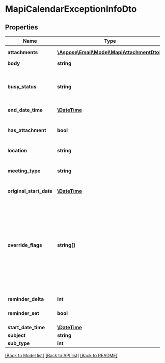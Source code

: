 # MapiCalendarExceptionInfoDto

## Properties
Name | Type | Description | Notes
------------ | ------------- | ------------- | -------------
**attachments** | [**\Aspose\Email\Model\MapiAttachmentDto[]**](MapiAttachmentDto.md) | Attachments in the recurrence exception. | [optional] 
**body** | **string** | Body. | [optional] 
**busy_status** | **string** | Enumerates the mapi calendar possible busy status Enum, available values: Free, Tentative, Busy, OutOfOffice | 
**end_date_time** | [**\DateTime**](\DateTime.md) | End date. | 
**has_attachment** | **bool** | Value of this field specifies whether the Exception Embedded Message object contains attachments. | 
**location** | **string** | Location. | [optional] 
**meeting_type** | **string** | Enumerates the appointment state Enum, available values: Meeting, Received, Canceled | 
**original_start_date** | [**\DateTime**](\DateTime.md) | Original start date. | 
**override_flags** | **string[]** | Override flags. Items: Specifies what data in the MapiCalendarOverride structure has a value different from the recurring series. Enum, available values: Subject, MeetingType, ReminderDelta, Reminder, Location, BusyStatus, Attachment, Subtype, AppointmentColor, ExceptionalBody | [optional] 
**reminder_delta** | **int** | Reminder delta. | 
**reminder_set** | **bool** | Value for the PidLidReminderSet property. | 
**start_date_time** | [**\DateTime**](\DateTime.md) | Start date. | 
**subject** | **string** | Subject. | [optional] 
**sub_type** | **int** | SubType. | 



[[Back to Model list]](README.md#documentation-for-models) [[Back to API list]](README.md#documentation-for-api-endpoints) [[Back to README]](README.md)


